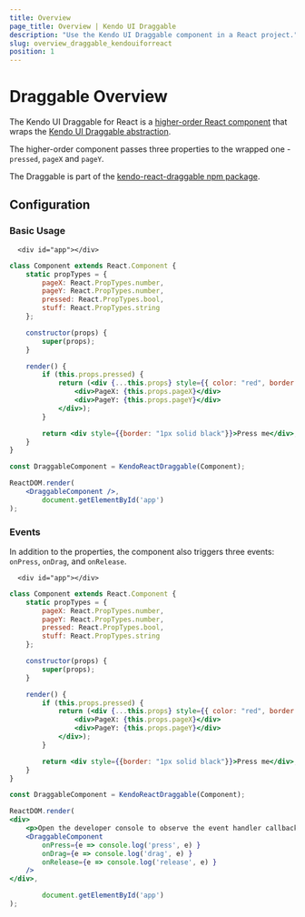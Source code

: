 ```yaml
---
title: Overview
page_title: Overview | Kendo UI Draggable
description: "Use the Kendo UI Draggable component in a React project."
slug: overview_draggable_kendouiforreact
position: 1
---
```


# Draggable Overview

The Kendo UI Draggable for React is a [higher-order React component](https://egghead.io/lessons/react-react-fundamentals-higher-order-components-replaces-mixins)
that wraps the [Kendo UI Draggable abstraction](https://github.com/telerik/kendo-draggable).

The higher-order component passes three properties to the wrapped one - `pressed`, `pageX` and `pageY`.

The Draggable is part of the [kendo-react-draggable npm package](https://www.npmjs.com/package/@telerik/kendo-react-draggable).

## Configuration

### Basic Usage

```html-preview
  <div id="app"></div>
```
```jsx
class Component extends React.Component {
    static propTypes = {
        pageX: React.PropTypes.number,
        pageY: React.PropTypes.number,
        pressed: React.PropTypes.bool,
        stuff: React.PropTypes.string
    };

    constructor(props) {
        super(props);
    }

    render() {
        if (this.props.pressed) {
            return (<div {...this.props} style={{ color: "red", border: "1px solid black" }}>
                <div>PageX: {this.props.pageX}</div>
                <div>PageY: {this.props.pageY}</div>
            </div>);
        }

        return <div style={{border: "1px solid black"}}>Press me</div>;
    }
}

const DraggableComponent = KendoReactDraggable(Component);

ReactDOM.render(
    <DraggableComponent />,
        document.getElementById('app')
);
```

### Events

In addition to the properties, the component also triggers three events: `onPress`, `onDrag`, and `onRelease`.

```html-preview
  <div id="app"></div>
```
```jsx
class Component extends React.Component {
    static propTypes = {
        pageX: React.PropTypes.number,
        pageY: React.PropTypes.number,
        pressed: React.PropTypes.bool,
        stuff: React.PropTypes.string
    };

    constructor(props) {
        super(props);
    }

    render() {
        if (this.props.pressed) {
            return (<div {...this.props} style={{ color: "red", border: "1px solid black" }}>
                <div>PageX: {this.props.pageX}</div>
                <div>PageY: {this.props.pageY}</div>
            </div>);
        }

        return <div style={{border: "1px solid black"}}>Press me</div>;
    }
}

const DraggableComponent = KendoReactDraggable(Component);

ReactDOM.render(
<div>
    <p>Open the developer console to observe the event handler callback results.</p>
    <DraggableComponent
        onPress={e => console.log('press', e) }
        onDrag={e => console.log('drag', e) }
        onRelease={e => console.log('release', e) }
    />
</div>,

        document.getElementById('app')
);
```
